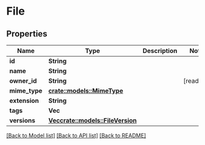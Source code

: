 # File

## Properties

Name | Type | Description | Notes
------------ | ------------- | ------------- | -------------
**id** | **String** |  | 
**name** | **String** |  | 
**owner_id** | **String** |  | [readonly]
**mime_type** | [**crate::models::MimeType**](MIMEType.md) |  | 
**extension** | **String** |  | 
**tags** | **Vec<String>** |  | 
**versions** | [**Vec<crate::models::FileVersion>**](FileVersion.md) |  | 

[[Back to Model list]](../README.md#documentation-for-models) [[Back to API list]](../README.md#documentation-for-api-endpoints) [[Back to README]](../README.md)


